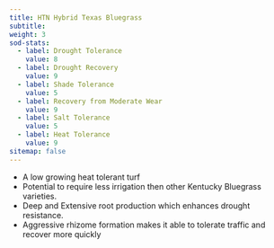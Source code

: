 ```yaml
---
title: HTN Hybrid Texas Bluegrass
subtitle:
weight: 3
sod-stats:
  - label: Drought Tolerance
    value: 8
  - label: Drought Recovery
    value: 9
  - label: Shade Tolerance
    value: 5
  - label: Recovery from Moderate Wear
    value: 9
  - label: Salt Tolerance
    value: 5
  - label: Heat Tolerance
    value: 9
sitemap: false
---
```



* A low growing heat tolerant turf
* Potential to require less irrigation then other Kentucky Bluegrass varieties.
* Deep and Extensive root production which enhances drought resistance.
* Aggressive rhizome formation makes it able to tolerate traffic and recover more quickly
